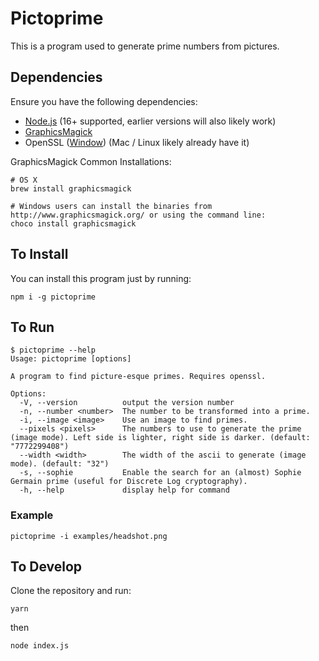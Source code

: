 # Pictoprime 

This is a program used to generate prime numbers from pictures.

## Dependencies 

Ensure you have the following dependencies:

- [Node.js](https://nodejs.org/en/download/) (16+ supported, earlier versions will also likely work)
- [GraphicsMagick](https://github.com/IonicaBizau/image-to-ascii/blob/HEAD/INSTALLATION.md)
- OpenSSL ([Window](https://wiki.openssl.org/index.php/Binaries)) (Mac / Linux likely already have it)

GraphicsMagick Common Installations: 
```
# OS X
brew install graphicsmagick

# Windows users can install the binaries from http://www.graphicsmagick.org/ or using the command line:
choco install graphicsmagick
```

## To Install
You can install this program just by running: 
```
npm i -g pictoprime 
```





## To Run
```
$ pictoprime --help
Usage: pictoprime [options]

A program to find picture-esque primes. Requires openssl.

Options:
  -V, --version          output the version number
  -n, --number <number>  The number to be transformed into a prime.
  -i, --image <image>    Use an image to find primes.
  --pixels <pixels>      The numbers to use to generate the prime (image mode). Left side is lighter, right side is darker. (default: "7772299408")
  --width <width>        The width of the ascii to generate (image mode). (default: "32")
  -s, --sophie           Enable the search for an (almost) Sophie Germain prime (useful for Discrete Log cryptography).
  -h, --help             display help for command
  ```

### Example 

```
pictoprime -i examples/headshot.png
```


## To Develop

Clone the repository and run:
```
yarn
```
then 
```
node index.js 
```